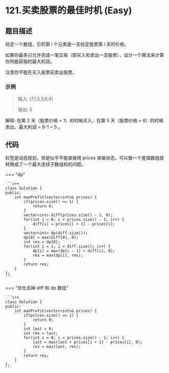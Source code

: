 # 121.买卖股票的最佳时机 (Easy)

## 题目描述

给定一个数组，它的第 i 个元素是一支给定股票第 i 天的价格。

如果你最多只允许完成一笔交易（即买入和卖出一支股票），设计一个算法来计算你所能获取的最大利润。

注意你不能在买入股票前卖出股票。

### 示例

> 输入: [7,1,5,3,6,4]
> 
> 输出: 5
> 

解释: 在第 2 天（股票价格 = 1）的时候买入，在第 5 天（股票价格 = 6）的时候卖出，最大利润 = 6-1 = 5 。

## 代码

标签是动态规划，但是似乎不能直接用 prices 来做状态，可以做一个差值数组就转换成了一个最大连续子数组和的问题。

=== "dp"

    ```c++
    class Solution {
    public:
        int maxProfit(vector<int>& prices) {
            if(prices.size() <= 1) {
                return 0;
            }
            vector<int> diff(prices.size() - 1, 0);
            for(int i = 0; i < prices.size() - 1; i++) {
                diff[i] = prices[i + 1] - prices[i];
            }
            vector<int> dp(diff.size());
            dp[0] = max(diff[0], 0);
            int res = dp[0];
            for(int i = 1; i < diff.size(); i++) {
                dp[i] = max(dp[i - 1] + diff[i], 0);
                res = max(dp[i], res);
            }
            return res;
        }
    };
    ```
    
=== "优化去掉 diff 和 dp 数组"

    ```c++
    class Solution {
    public:
        int maxProfit(vector<int>& prices) {
            if(prices.size() <= 1) {
                return 0;
            }
            int last = 0;
            int res = last;
            for(int i = 0; i < prices.size() - 1; i++) {
                last = max(last + prices[i + 1] - prices[i], 0);
                res = max(last, res);
            }
            return res;
        }
    };
    ```